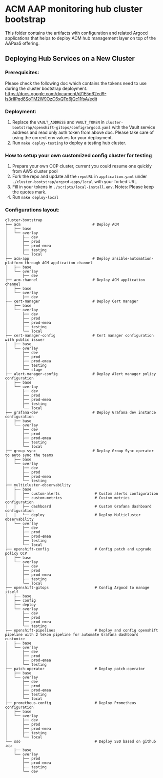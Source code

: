 # ACM AAP monitoring hub cluster bootstrap

This folder contains the artifacts with configuration and related Argocd applications that helps to deploy ACM hub management layer on top of the AAPaaS offering.

## Deploying Hub Services on a New Cluster


### Prerequisites:
Please check the following doc which contains the tokens need to use during the cluster bootstrap deployment.
https://docs.google.com/document/d/1E5n62ed9-ls3rIIPqd8SoTM2W9OzC6xQTq6jQc11fsA/edit


### Deployment:
1. Replace the `VAULT_ADDRESS` and `VAULT_TOKEN` in `cluster-bootstrap/openshift-gitops/config/argocd.yaml` with the Vault service address and read only auth token from above doc. Please take care of using the correct env values for your deployment. 
2. Run `make deploy-testing` to deploy a testing hub cluster.

### How to setup your own customized config cluster for testing
1. Prepare your own OCP cluster, current you could resume one quickly from AWS cluster pool
2. Fork the repo and update all the `repoURL` in `application.yaml` under `./cluster-bootstrap/argocd-apps/local` with your forked URL
3. Fill in your tokens in `./scripts/local-install.env`. Notes: Please keep the quotes mark.
4. Run `make deploy-local`


### Configurations layout:
    cluster-bootstrap
    ├── acm                                 # Deploy ACM
    │   ├── base
    │   └── overlay                          
    │       ├── dev
    │       ├── prod
    │       ├── prod-emea
    │       ├── testing 
    │       └── local                            
    ├── acm-app                             # Deploy ansible-automation-platform through ACM application channel
    │   ├── base
    │   └── overlay
    │       ├── dev                            
    ├── acm-channel                         # Deploy ACM application channel
    │   ├── base
    │   └── overlay
    │       ├── dev                            
    ├── cert-manager                        # Deploy Cert manager
    │   ├── base      
    │   └── overlay
    │       ├── dev
    │       ├── prod
    │       ├── prod-emea
    │       ├── testing         
    │       └── local                   
    ├── cert-manager-config                 # Cert manager configuration with public issuer
    │   ├── base
    │   └── overlay
    │       ├── dev  
    │       ├── prod
    │       ├── prod-emea
    │       ├── testing                          
    │       └── stage            
    ├── alert-manager-config                # Deploy Alert manager policy configuration
    │   ├── base
    │   └── overlay
    │       ├── dev                            
    │       ├── prod
    │       ├── prod-emea
    │       ├── testing
    │       └── local
    ├── grafana-dev                         # Deploy Grafana dev instance configuration
    │   ├── base   
    │   └── overlay
    │       ├── dev  
    │       ├── prod
    │       ├── prod-emea
    │       ├── testing
    │       └── local
    ├── group-sync                          # Deploy Group Sync operator to auto sync the teams
    │   ├── base   
    │   └── overlay
    │       ├── dev
    │       ├── prod
    │       ├── prod-emea
    │       └── testing
    ├── multicluster-observability
    │   ├── base
    │   │   ├── custom-alerts                # Custom alerts configuration
    │   │   ├── custom-metrics               # Custom metrics configuration
    │   │   ├── dashboard                    # Custom Grafana dashboard configuration
    │   │   └── deploy                       # Deploy Multicluster observability
    │   └── overlay  
    │       ├── dev
    │       ├── prod
    │       ├── prod-emea
    │       ├── testing    
    │       └── local
    ├── openshift-config                     # Config patch and upgrade policy OCP 
    │   ├── base                             
    │   └── overlay  
    │       ├── dev
    │       ├── prod
    │       ├── prod-emea
    │       ├── testing    
    │       └── local
    ├── openshift-gitops                     # Config Argocd to manage itself 
    │   ├── base
    │   ├── config
    │   ├── deploy                                 
    │   └── overlay  
    │       ├── dev
    │       ├── prod
    │       ├── prod-emea
    │       └── testing
    ├── openshift-pipelines                  # Deploy and config openshift pipeline with 2 tekon pipeline for automate Grafana dashboard customize 
    │   ├── base                             
    │   └── overlay  
    │       ├── dev
    │       ├── prod
    │       ├── prod-emea
    │       └── testing    
    ├── patch-operator                       # Deploy patch-operator
    │   ├── base                             
    │   └── overlay  
    │       ├── dev
    │       ├── prod
    │       ├── prod-emea
    │       ├── testing   
    │       └── local        
    ├── prometheus-config                    # Deploy Prometheus configuration
    │   ├── base                             
    │   └── overlay  
    │       ├── dev
    │       ├── prod
    │       ├── prod-emea
    │       ├── testing       
    │       └── local
    └── sso                                  # Deploy SSO based on github idp
        ├── base                             
        └── overlay
            ├── prod
            ├── prod-emea
            ├── testing               
            └── dev
